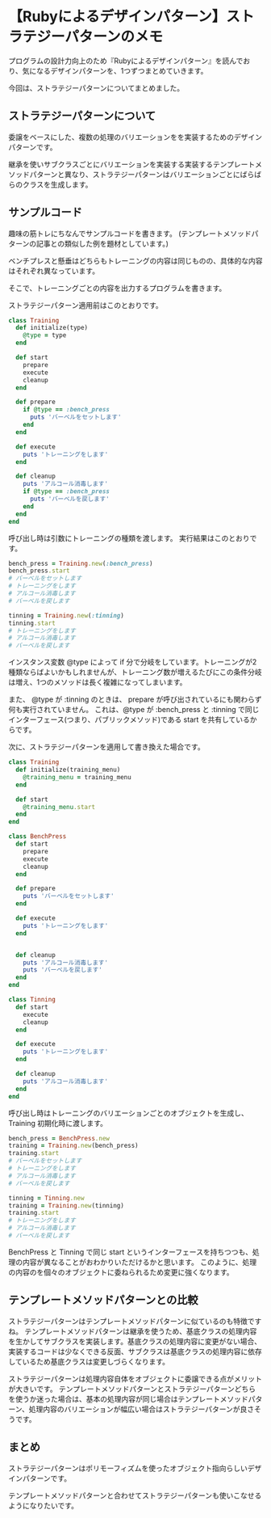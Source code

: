 # 【Rubyによるデザインパターン】ストラテジーパターンのメモ

プログラムの設計力向上のため『Rubyによるデザインパターン』を読んでおり、気になるデザインパターンを、1つずつまとめていきます。

今回は、ストラテジーパターンについてまとめました。

## ストラテジーパターンについて
委譲をベースにした、複数の処理のバリエーションをを実装するためのデザインパターンです。

継承を使いサブクラスごとにバリエーションを実装する実装するテンプレートメソッドパターンと異なり、ストラテジーパターンはバリエーションごとにばらばらのクラスを生成します。

## サンプルコード

趣味の筋トレにちなんでサンプルコードを書きます。
(テンプレートメソッドパターンの記事との類似した例を題材としています。)

ベンチプレスと懸垂はどちらもトレーニングの内容は同じものの、具体的な内容はそれぞれ異なっています。

そこで、トレーニングごとの内容を出力するプログラムを書きます。

ストラテジーパターン適用前はこのとおりです。

```rb
class Training
  def initialize(type)
    @type = type
  end

  def start
    prepare
    execute
    cleanup
  end

  def prepare
    if @type == :bench_press
      puts 'バーベルをセットします'
    end
  end

  def execute
    puts 'トレーニングをします'
  end

  def cleanup
    puts 'アルコール消毒します'
    if @type == :bench_press
      puts 'バーベルを戻します'
    end
  end
end
```

呼び出し時は引数にトレーニングの種類を渡します。
実行結果はこのとおりです。

```rb
bench_press = Training.new(:bench_press)
bench_press.start
# バーベルをセットします
# トレーニングをします
# アルコール消毒します
# バーベルを戻します

tinning = Training.new(:tinning)
tinning.start
# トレーニングをします
# アルコール消毒します
# バーベルを戻します
```

インスタンス変数 @type によって if 分で分岐をしています。トレーニングが2種類ならばよいかもしれませんが、トレーニング数が増えるたびにこの条件分岐は増え、1つのメソッドは長く複雑になってしまいます。

また、 @type が :tinning のときは、 prepare が呼び出されているにも関わらず何も実行されていません。
これは、@type が :bench_press と :tinning で同じインターフェース(つまり、パブリックメソッド)である start を共有しているからです。

次に、ストラテジーパターンを適用して書き換えた場合です。

```rb
class Training
  def initialize(training_menu)
    @training_menu = training_menu
  end

  def start
    @training_menu.start
  end
end

class BenchPress
  def start
    prepare
    execute
    cleanup
  end

  def prepare
    puts 'バーベルをセットします'
  end

  def execute
    puts 'トレーニングをします'
  end


  def cleanup
    puts 'アルコール消毒します'
    puts 'バーベルを戻します'
  end
end

class Tinning
  def start
    execute
    cleanup
  end

  def execute
    puts 'トレーニングをします'
  end

  def cleanup
    puts 'アルコール消毒します'
  end
end
```
呼び出し時はトレーニングのバリエーションごとのオブジェクトを生成し、 Training 初期化時に渡します。

```rb
bench_press = BenchPress.new
training = Training.new(bench_press)
training.start
# バーベルをセットします
# トレーニングをします
# アルコール消毒します
# バーベルを戻します

tinning = Tinning.new
training = Training.new(tinning)
training.start
# トレーニングをします
# アルコール消毒します
# バーベルを戻します
```

BenchPress と Tinning で同じ start というインターフェースを持ちつつも、処理の内容が異なることがおわかりいただけるかと思います。
このように、処理の内容のを個々のオブジェクトに委ねられるため変更に強くなります。

## テンプレートメソッドパターンとの比較
ストラテジーパターンはテンプレートメソッドパターンに似ているのも特徴ですね。
テンプレートメソッドパターンは継承を使うため、基底クラスの処理内容を生かしてサブクラスを実装します。基底クラスの処理内容に変更がない場合、実装するコードは少なくできる反面、サブクラスは基底クラスの処理内容に依存しているため基底クラスは変更しづらくなります。

ストラテジーパターンは処理内容自体をオブジェクトに委譲できる点がメリットが大きいです。
テンプレートメソッドパターンとストラテジーパターンどちらを使うか迷った場合は、基本の処理内容が同じ場合はテンプレートメソッドパターン、処理内容のバリエーションが幅広い場合はストラテジーパターンが良さそうです。


## まとめ
ストラテジーパターンはポリモーフィズムを使ったオブジェクト指向らしいデザインパターンです。

テンプレートメソッドパターンと合わせてストラテジーパターンも使いこなせるようになりたいです。
